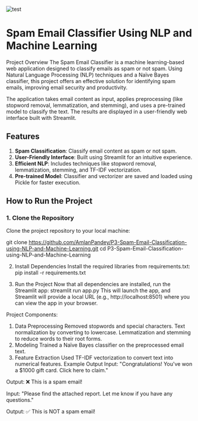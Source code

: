 

![test](https://github.com/user-attachments/assets/3aa7391d-e768-40e3-941a-081c16a063b8)

# **Spam Email Classifier Using NLP and Machine Learning**
Project Overview
The Spam Email Classifier is a machine learning-based web application designed to classify emails as spam or not spam. Using Natural Language Processing (NLP) techniques and a Naïve Bayes classifier, this project offers an effective solution for identifying spam emails, improving email security and productivity.

The application takes email content as input, applies preprocessing (like stopword removal, lemmatization, and stemming), and uses a pre-trained model to classify the text. The results are displayed in a user-friendly web interface built with Streamlit.

## Features

1. **Spam Classification**: Classify email content as spam or not spam.
2. **User-Friendly Interface**: Built using Streamlit for an intuitive experience.
3. **Efficient NLP**: Includes techniques like stopword removal, lemmatization, stemming, and TF-IDF vectorization.
4. **Pre-trained Model**: Classifier and vectorizer are saved and loaded using Pickle for faster execution.

## How to Run the Project

### 1. Clone the Repository
Clone the project repository to your local machine:

git clone https://github.com/AmlanPandey/P3-Spam-Email-Classification-using-NLP-and-Machine-Learning.git
cd P3-Spam-Email-Classification-using-NLP-and-Machine-Learning


2. Install Dependencies
Install the required libraries from requirements.txt:
pip install -r requirements.txt

3. Run the Project
Now that all dependencies are installed, run the Streamlit app:
streamlit run app.py
This will launch the app, and Streamlit will provide a local URL (e.g., http://localhost:8501) where you can view the app in your browser.

Project Components:
1. Data Preprocessing
Removed stopwords and special characters.
Text normalization by converting to lowercase.
Lemmatization and stemming to reduce words to their root forms.
2. Modeling
Trained a Naïve Bayes classifier on the preprocessed email text.
3. Feature Extraction
Used TF-IDF vectorization to convert text into numerical features.
Example Output
Input: "Congratulations! You've won a $1000 gift card. Click here to claim."

Output: ❌ This is a spam email!

Input: "Please find the attached report. Let me know if you have any questions."

Output: ✅ This is NOT a spam email!



